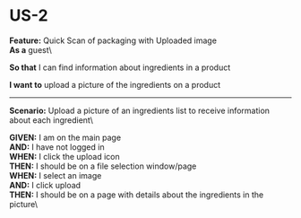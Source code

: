 # US-2 

**Feature:** Quick Scan of packaging with Uploaded image\
**As a** guest\

**So that** I can find information about ingredients in a product

**I want to** upload a picture of the ingredients on a product
<hr>

**Scenario:** Upload a picture of an ingredients list to receive 
information about each ingredient\

**GIVEN:** I am on the main page\
**AND:** I have not logged in\
**WHEN:** I click the upload icon\
**THEN:** I should be on a file selection window/page\
**WHEN:** I select an image\
**AND:** I click upload\
**THEN:** I should be on a page with details about the ingredients in the picture\
